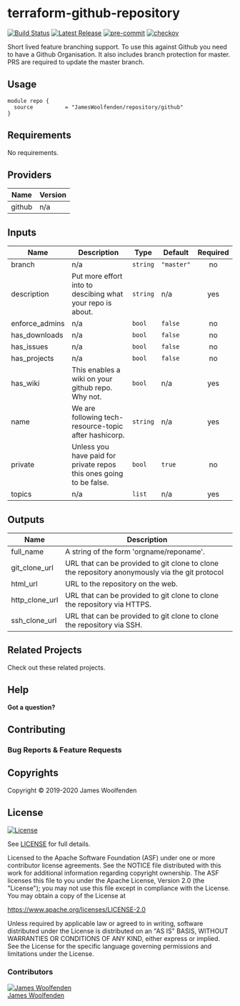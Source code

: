 # terraform-github-repository

[![Build Status](https://github.com/JamesWoolfenden/terraform-github-repository/workflows/Verify%20and%20Bump/badge.svg?branch=master)](https://github.com/JamesWoolfenden/terraform-github-repository)
[![Latest Release](https://img.shields.io/github/release/JamesWoolfenden/terraform-github-repository.svg)](https://github.com/JamesWoolfenden/terraform-github-repository/releases/latest)
[![pre-commit](https://img.shields.io/badge/pre--commit-enabled-brightgreen?logo=pre-commit&logoColor=white)](https://github.com/pre-commit/pre-commit)
[![checkov](https://img.shields.io/badge/checkov-verified-brightgreen)](https://www.checkov.io/)

Short lived feature branching support.
To use this against Github you need to have a Github Organisation.
It also includes branch protection for master. PRS are required to update the master branch.

## Usage

```HCL
module repo {
  source          = "JamesWoolfenden/repository/github"
}
```

<!-- BEGINNING OF PRE-COMMIT-TERRAFORM DOCS HOOK -->
## Requirements

No requirements.

## Providers

| Name | Version |
|------|---------|
| github | n/a |

## Inputs

| Name | Description | Type | Default | Required |
|------|-------------|------|---------|:--------:|
| branch | n/a | `string` | `"master"` | no |
| description | Put more effort into to descibing what your repo is about. | `string` | n/a | yes |
| enforce\_admins | n/a | `bool` | `false` | no |
| has\_downloads | n/a | `bool` | `false` | no |
| has\_issues | n/a | `bool` | `false` | no |
| has\_projects | n/a | `bool` | `false` | no |
| has\_wiki | This enables a wiki on your github repo. Why not. | `bool` | n/a | yes |
| name | We are following tech-resource-topic after hashicorp. | `string` | n/a | yes |
| private | Unless you have paid for private repos this ones going to be false. | `bool` | `true` | no |
| topics | n/a | `list` | n/a | yes |

## Outputs

| Name | Description |
|------|-------------|
| full\_name | A string of the form 'orgname/reponame'. |
| git\_clone\_url | URL that can be provided to git clone to clone the repository anonymously via the git protocol |
| html\_url | URL to the repository on the web. |
| http\_clone\_url | URL that can be provided to git clone to clone the repository via HTTPS. |
| ssh\_clone\_url | URL that can be provided to git clone to clone the repository via SSH. |

<!-- END OF PRE-COMMIT-TERRAFORM DOCS HOOK -->

## Related Projects

Check out these related projects.

## Help

**Got a question?**

## Contributing

### Bug Reports & Feature Requests

## Copyrights

Copyright © 2019-2020 James Woolfenden

## License

[![License](https://img.shields.io/badge/License-Apache%202.0-blue.svg)](https://opensource.org/licenses/Apache-2.0)

See [LICENSE](LICENSE) for full details.

Licensed to the Apache Software Foundation (ASF) under one
or more contributor license agreements. See the NOTICE file
distributed with this work for additional information
regarding copyright ownership. The ASF licenses this file
to you under the Apache License, Version 2.0 (the
"License"); you may not use this file except in compliance
with the License. You may obtain a copy of the License at

<https://www.apache.org/licenses/LICENSE-2.0>

Unless required by applicable law or agreed to in writing,
software distributed under the License is distributed on an
"AS IS" BASIS, WITHOUT WARRANTIES OR CONDITIONS OF ANY
KIND, either express or implied. See the License for the
specific language governing permissions and limitations
under the License.

### Contributors

[![James Woolfenden][jameswoolfenden_avatar]][jameswoolfenden_homepage]<br/>[James Woolfenden][jameswoolfenden_homepage]

[jameswoolfenden_homepage]: https://github.com/jameswoolfenden
[jameswoolfenden_avatar]: https://github.com/jameswoolfenden.png?size=150
[github]: https://github.com/jameswoolfenden
[linkedin]: https://www.linkedin.com/in/jameswoolfenden/
[twitter]: https://twitter.com/JimWoolfenden
[share_twitter]: https://twitter.com/intent/tweet/?text=terraform-github-repository&url=https://github.com/JamesWoolfenden/terraform-github-repository
[share_linkedin]: https://www.linkedin.com/shareArticle?mini=true&title=terraform-github-repository&url=https://github.com/JamesWoolfenden/terraform-github-repository
[share_reddit]: https://reddit.com/submit/?url=https://github.com/JamesWoolfenden/terraform-github-repository
[share_facebook]: https://facebook.com/sharer/sharer.php?u=https://github.com/JamesWoolfenden/terraform-github-repository
[share_email]: mailto:?subject=terraform-github-repository&body=https://github.com/JamesWoolfenden/terraform-github-repository
